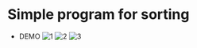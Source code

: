 # Simple program for sorting
- DEMO
![1](https://user-images.githubusercontent.com/75179050/152589132-94c20b80-1afd-4e4b-9c7d-ef6598d0340c.jpg)
![2](https://user-images.githubusercontent.com/75179050/152589140-658ee984-480c-40f9-b75a-03d54772ff3f.jpg)
![3](https://user-images.githubusercontent.com/75179050/152589146-08163825-24c6-487e-b3be-c2835091d1dd.jpg)
